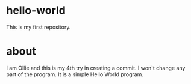 # hello-world
This is my first repository.
# about
I am Ollie and this is my 4th try in creating a commit.
I won`t change any part of the program. It is a simple Hello World program.
